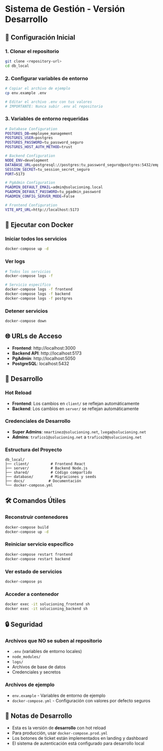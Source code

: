 # Sistema de Gestión - Versión Desarrollo

## 🚀 Configuración Inicial

### 1. Clonar el repositorio
```bash
git clone <repository-url>
cd db_local
```

### 2. Configurar variables de entorno
```bash
# Copiar el archivo de ejemplo
cp env.example .env

# Editar el archivo .env con tus valores
# IMPORTANTE: Nunca subir .env al repositorio
```

### 3. Variables de entorno requeridas
```bash
# Database Configuration
POSTGRES_DB=employee_management
POSTGRES_USER=postgres
POSTGRES_PASSWORD=tu_password_seguro
POSTGRES_HOST_AUTH_METHOD=trust

# Backend Configuration
NODE_ENV=development
DATABASE_URL=postgresql://postgres:tu_password_seguro@postgres:5432/employee_management
SESSION_SECRET=tu_session_secret_seguro
PORT=5173

# PgAdmin Configuration
PGADMIN_DEFAULT_EMAIL=admin@solucioning.local
PGADMIN_DEFAULT_PASSWORD=tu_pgadmin_password
PGADMIN_CONFIG_SERVER_MODE=False

# Frontend Configuration
VITE_API_URL=http://localhost:5173
```

## 🐳 Ejecutar con Docker

### Iniciar todos los servicios
```bash
docker-compose up -d
```

### Ver logs
```bash
# Todos los servicios
docker-compose logs -f

# Servicio específico
docker-compose logs -f frontend
docker-compose logs -f backend
docker-compose logs -f postgres
```

### Detener servicios
```bash
docker-compose down
```

## 🌐 URLs de Acceso

- **Frontend**: http://localhost:3000
- **Backend API**: http://localhost:5173
- **PgAdmin**: http://localhost:5050
- **PostgreSQL**: localhost:5432

## 🔧 Desarrollo

### Hot Reload
- **Frontend**: Los cambios en `client/` se reflejan automáticamente
- **Backend**: Los cambios en `server/` se reflejan automáticamente

### Credenciales de Desarrollo
- **Super Admins**: `nmartinez@solucioning.net`, `lvega@solucioning.net`
- **Admins**: `trafico1@solucioning.net` a `trafico20@solucioning.net`

### Estructura del Proyecto
```
db_local/
├── client/          # Frontend React
├── server/          # Backend Node.js
├── shared/          # Código compartido
├── database/        # Migraciones y seeds
├── docs/           # Documentación
└── docker-compose.yml
```

## 🛠️ Comandos Útiles

### Reconstruir contenedores
```bash
docker-compose build
docker-compose up -d
```

### Reiniciar servicio específico
```bash
docker-compose restart frontend
docker-compose restart backend
```

### Ver estado de servicios
```bash
docker-compose ps
```

### Acceder a contenedor
```bash
docker exec -it solucioning_frontend sh
docker exec -it solucioning_backend sh
```

## 🔒 Seguridad

### Archivos que NO se suben al repositorio
- `.env` (variables de entorno locales)
- `node_modules/`
- `logs/`
- Archivos de base de datos
- Credenciales y secretos

### Archivos de ejemplo
- `env.example` - Variables de entorno de ejemplo
- `docker-compose.yml` - Configuración con valores por defecto seguros

## 📝 Notas de Desarrollo

- Esta es la versión de **desarrollo** con hot reload
- Para producción, usar `docker-compose.prod.yml`
- Los botones de ticket están implementados en landing y dashboard
- El sistema de autenticación está configurado para desarrollo local 